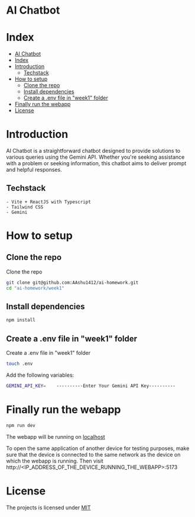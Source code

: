 # AI Chatbot

# Index

- [AI Chatbot](#ai-chatbot)
- [Index](#index)
- [Introduction](#introduction)
  - [Techstack](#techstack)
- [How to setup](#how-to-setup)
  - [Clone the repo](#clone-the-repo)
  - [Install dependencies](#install-dependencies)
  - [Create a .env file in "week1" folder](#create-a-env-file-in-week1-folder)
- [Finally run the webapp](#finally-run-the-webapp)
- [License](#license)



# Introduction

AI Chatbot is a straightforward chatbot designed to provide solutions to various queries using the Gemini API. Whether you're seeking assistance with a problem or seeking information, this chatbot aims to deliver prompt and helpful responses.

## Techstack
 
    - Vite + ReactJS with Typescript
    - Tailwind CSS
    - Gemini

# How to setup

## Clone the repo

Clone the repo

```bash
git clone git@github.com:AAshu1412/ai-homework.git
cd "ai-homework/week1"
```
## Install dependencies

```bash
npm install
```
## Create a .env file in "week1" folder

Create a .env file in "week1" folder  
```bash
touch .env
```

Add the following variables:

```bash
GEMINI_API_KEY=    ----------Enter Your Gemini API Key----------
```

 # Finally run the webapp 

```bash
npm run dev
```

The webapp will be running on [localhost](localhost:5173)

To open the same application of another device for testing purposes, make sure that the device is connected to the same network as the device on which the webapp is running. Then visit http://<IP_ADDRESS_OF_THE_DEVICE_RUNNING_THE_WEBAPP>:5173

# License

The projects is licensed under [MIT](https://choosealicense.com/licenses/mit/)
